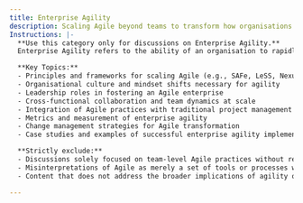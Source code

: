 ```yaml
---
title: Enterprise Agility
description: Scaling Agile beyond teams to transform how organisations operate.
Instructions: |-
  **Use this category only for discussions on Enterprise Agility.**  
  Enterprise Agility refers to the ability of an organisation to rapidly adapt and respond to changes in the market and environment by scaling Agile practices beyond individual teams. This category focuses on transforming organisational structures, processes, and cultures to enhance responsiveness, collaboration, and innovation across the entire enterprise.

  **Key Topics:**
  - Principles and frameworks for scaling Agile (e.g., SAFe, LeSS, Nexus)
  - Organisational culture and mindset shifts necessary for agility
  - Leadership roles in fostering an Agile enterprise
  - Cross-functional collaboration and team dynamics at scale
  - Integration of Agile practices with traditional project management
  - Metrics and measurement of enterprise agility
  - Change management strategies for Agile transformation
  - Case studies and examples of successful enterprise agility implementations

  **Strictly exclude:**
  - Discussions solely focused on team-level Agile practices without reference to organisational impact
  - Misinterpretations of Agile as merely a set of tools or processes without cultural context
  - Content that does not address the broader implications of agility on organisational performance and structure

---
```


